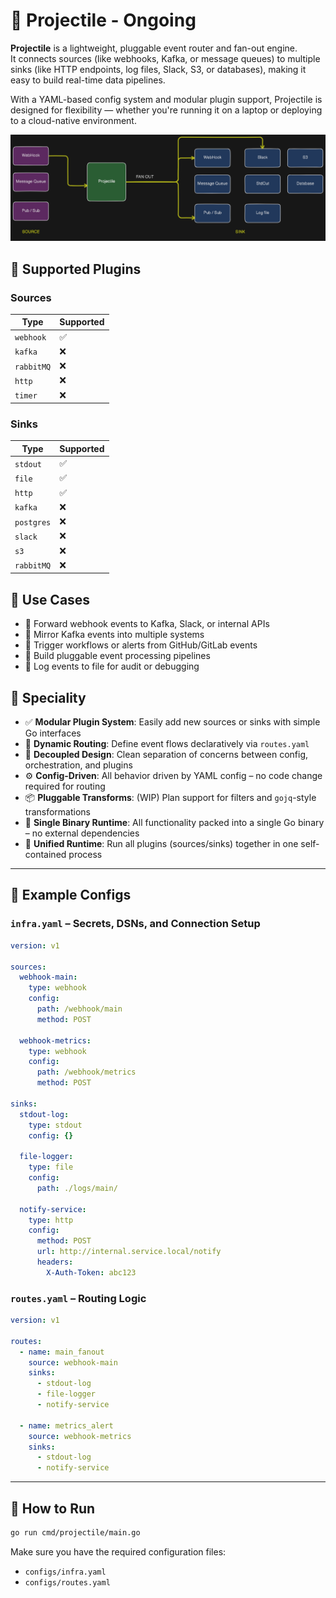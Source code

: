 # 🚀 Projectile - Ongoing

**Projectile** is a lightweight, pluggable event router and fan-out engine.  
It connects sources (like webhooks, Kafka, or message queues) to multiple sinks (like HTTP endpoints, log files, Slack, S3, or databases), making it easy to build real-time data pipelines.

With a YAML-based config system and modular plugin support, Projectile is designed for flexibility — whether you're running it on a laptop or deploying to a cloud-native environment.


![Architecture diagram](./_nocode/images/architecture-diagram.png)


## 🔌 Supported Plugins

### Sources

| Type     | Supported |
|----------|-----------|
| `webhook` | ✅        |
| `kafka`   | ❌        |
| `rabbitMQ`| ❌        |
| `http`    | ❌        |
| `timer`   | ❌        |

### Sinks

| Type       | Supported |
|------------|-----------|
| `stdout`   | ✅        |
| `file`     | ✅        |
| `http`  | ✅        |
| `kafka`    | ❌        |
| `postgres` | ❌        |
| `slack`    | ❌        |
| `s3`       | ❌        |
| `rabbitMQ` | ❌        |



## 🧠 Use Cases

- 🔄 Forward webhook events to Kafka, Slack, or internal APIs
- 🔁 Mirror Kafka events into multiple systems
- 🚀 Trigger workflows or alerts from GitHub/GitLab events
- 🧪 Build pluggable event processing pipelines
- 📝 Log events to file for audit or debugging



## 🧩 Speciality

- ✅ **Modular Plugin System**: Easily add new sources or sinks with simple Go interfaces
- 🔁 **Dynamic Routing**: Define event flows declaratively via `routes.yaml`
- 🧠 **Decoupled Design**: Clean separation of concerns between config, orchestration, and plugins
- ⚙️ **Config-Driven**: All behavior driven by YAML config – no code change required for routing
- 📦 **Pluggable Transforms**: (WIP) Plan support for filters and `gojq`-style transformations
- 🧪 **Single Binary Runtime**: All functionality packed into a single Go binary – no external dependencies
- 🔧 **Unified Runtime**: Run all plugins (sources/sinks) together in one self-contained process



---

## 🧾 Example Configs

### `infra.yaml` – Secrets, DSNs, and Connection Setup

```yaml
version: v1

sources:
  webhook-main:
    type: webhook
    config:
      path: /webhook/main
      method: POST

  webhook-metrics:
    type: webhook
    config:
      path: /webhook/metrics
      method: POST

sinks:
  stdout-log:
    type: stdout
    config: {}

  file-logger:
    type: file
    config:
      path: ./logs/main/

  notify-service:
    type: http
    config:
      method: POST
      url: http://internal.service.local/notify
      headers:
        X-Auth-Token: abc123

```


### `routes.yaml` – Routing Logic

```yaml
version: v1

routes:
  - name: main_fanout
    source: webhook-main
    sinks:
      - stdout-log
      - file-logger
      - notify-service

  - name: metrics_alert
    source: webhook-metrics
    sinks:
      - stdout-log
      - notify-service
```


---

## 🚀 How to Run

```bash
go run cmd/projectile/main.go
```

Make sure you have the required configuration files:

- `configs/infra.yaml`
- `configs/routes.yaml`


